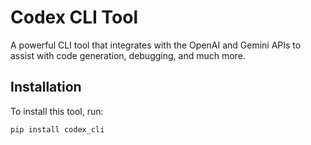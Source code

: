 # Codex CLI Tool

A powerful CLI tool that integrates with the OpenAI and Gemini APIs to assist with code generation, debugging, and much more.

## Installation

To install this tool, run:

```bash
pip install codex_cli

